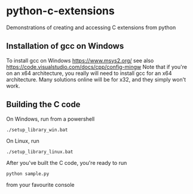 # python-c-extensions
Demonstrations of creating and accessing C extensions from python

## Installation of gcc on Windows
To install gcc on Windows
    https://www.msys2.org/
see also
    https://code.visualstudio.com/docs/cpp/config-mingw
Note that if you're on an x64 architecture, you really will need to install gcc for an x64 architecture. Many solutions
online will be for x32, and they simply won't work.

## Building the C code
On Windows, run from a powershell
```
./setup_library_win.bat
```

On Linux, run
```
./setup_library_linux.bat
```

After you've built the C code, you're ready to run
```
python sample.py
```
from your favourite console